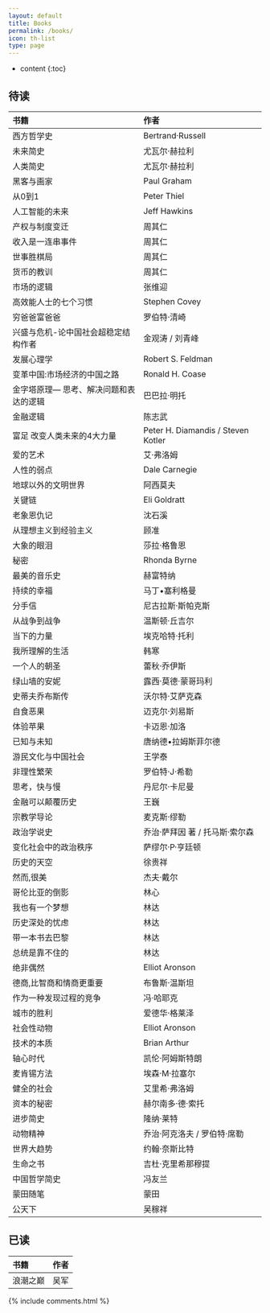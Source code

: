 ```yaml
---
layout: default
title: Books
permalink: /books/
icon: th-list
type: page
---
```


* content
{:toc}

## 待读

|书籍|作者|
|:--|:--|
|西方哲学史|Bertrand·Russell |
|未来简史|尤瓦尔·赫拉利|
|人类简史|尤瓦尔·赫拉利|
|黑客与画家|Paul Graham|
|从0到1|Peter Thiel|
|人工智能的未来| Jeff Hawkins|
|产权与制度变迁|周其仁|
|收入是一连串事件|周其仁|
|世事胜棋局|周其仁|
|货币的教训|周其仁|
|市场的逻辑|张维迎|
|高效能人士的七个习惯|Stephen Covey|
|穷爸爸富爸爸|罗伯特·清崎|
|兴盛与危机-论中国社会超稳定结构作者|金观涛 / 刘青峰|
|发展心理学|Robert S. Feldman|
|变革中国:市场经济的中国之路|Ronald H. Coase|
|金字塔原理— 思考、解决问题和表达的逻辑|巴巴拉·明托 |
|金融逻辑|陈志武|
|富足 改变人类未来的4大力量|Peter H. Diamandis / Steven Kotler|
|爱的艺术|艾·弗洛姆 |
|人性的弱点|Dale Carnegie|
|地球以外的文明世界|阿西莫夫|
|关键链|Eli Goldratt|
|老象恩仇记|沈石溪|
|从理想主义到经验主义|顾准|
|大象的眼泪|莎拉·格鲁恩|
|秘密|Rhonda Byrne|
|最美的音乐史|赫富特纳|
|持续的幸福|马丁•塞利格曼|
|分手信|尼古拉斯·斯帕克斯|
|从战争到战争|温斯顿·丘吉尔|
|当下的力量|埃克哈特·托利|
|我所理解的生活|韩寒|
|一个人的朝圣|蕾秋·乔伊斯 |
|绿山墙的安妮|露西·莫德·蒙哥玛利 |
|史蒂夫乔布斯传|沃尔特·艾萨克森 |
|自食恶果|迈克尔·刘易斯 |
|体验苹果|卡迈恩·加洛 |
|已知与未知| 唐纳德•拉姆斯菲尔德|
|游民文化与中国社会|王学泰 |
|非理性繁荣|罗伯特·J·希勒 |
|思考，快与慢|丹尼尔·卡尼曼 |
|金融可以颠覆历史|王巍|
|宗教学导论|麦克斯·缪勒 |
|政治学说史| 乔治·萨拜因 著 /  托马斯·索尔森|
|变化社会中的政治秩序|萨缪尔·P·亨廷顿 |
|历史的天空|徐贵祥|
|然而,很美|杰夫·戴尔 |
|哥伦比亚的倒影|林心|
|我也有一个梦想|林达|
|历史深处的忧虑|林达|
|带一本书去巴黎|林达|
|总统是靠不住的|林达|历史
|绝非偶然| Elliot Aronson |
|德商,比智商和情商更重要|布鲁斯·温斯坦|
|作为一种发现过程的竞争|冯·哈耶克 |
|城市的胜利| 爱德华·格莱泽 |
|社会性动物| Elliot Aronson |
|技术的本质|Brian Arthur|
|轴心时代| 凯伦·阿姆斯特朗 |
|麦肯锡方法| 埃森·M·拉塞尔 |
|健全的社会|艾里希·弗洛姆 |
|资本的秘密|赫尔南多·德·索托 |
|进步简史|隆纳·莱特 |
|动物精神|乔治·阿克洛夫 / 罗伯特·席勒 |
|世界大趋势|约翰·奈斯比特|
|生命之书|吉杜·克里希那穆提 |
|中国哲学简史|冯友兰|
|蒙田随笔| 蒙田 |
|公天下|吴稼祥|

## 已读

|书籍|作者|
|:--|:--|
|浪潮之巅|吴军|
 

{% include comments.html %}